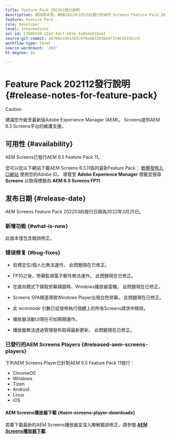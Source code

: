 ```yaml
---
title: Feature Pack 202203發行說明
description: 請詳閱本頁，瞭解2022年3月25日發行的AEM Screens Feature Pack 202203的相關資訊。
feature: Feature Pack
role: Developer
level: Intermediate
exl-id: 570003d8-216d-4dcf-b03e-3a0dde818a43
source-git-commit: a6708e1d91383c076ed822b50b9f37de163361c8
workflow-type: tm+mt
source-wordcount: '263'
ht-degree: 6%

---
```


# Feature Pack 202112發行說明 {#release-notes-for-feature-pack}

>[!CAUTION]
>建議您升級至最新版Adobe Experience Manager (AEM)。 Screens提供AEM 6.3 Screens平台的維護支援。

## 可用性 {#availability}

AEM Screens已發行AEM 6.5 Feature Pack 11。

您可以從以下網站下載AEM Screens 6.5.11版的最新Feature Pack： [軟體發佈入口網站](https://experience.adobe.com/#/downloads/content/software-distribution/en/aem.html) 使用您的Adobe ID。 導覽至 **Adobe Experience Manager** 標籤並搜尋 **Screens** 以取得標題為 **AEM 6.5 Screens FP11**.

## 发布日期 {#release-date}

AEM Screens Feature Pack 202203的發行日期為2022年3月25日。

### 新增功能 {#what-is-new}

此版本僅包含錯誤修正。

### 错误修复 {#bug-fixes}

* 目標定位/個人化無法運作。 此問題現在已修正。

* FP10之後，熒幕監視電子郵件無法運作。 此問題現在已修正。

* 在直向模式下擷取熒幕擷圖時，Windows播放器當機。 此問題現在已修正。

* Screens SPA頻道導致Windows Player出現白色熒幕。 此問題現在已修正。

* 此 *wcmmode* 引數已從發佈執行個體上的所有Screens請求中移除。

* 播放器活動UI現在可如預期運作。

* 播放器無法透過管理發布取得最新更新。 此問題現在已修正。

### 已發行的AEM Screens Players {#released-aem-screens-players}

下列AEM Screens Player已針對AEM 6.5 Feature Pack 11發行：

* ChromeOS
* Windows
* Tizen
* Android
* Linux
* iOS

#### AEM Screens播放器下載  {#aem-screens-player-downloads}

若要下載最新的AEM Screens播放器並深入瞭解錯誤修正，請參閱 **[AEM Screens播放器下載](https://download.macromedia.com/screens/index.html)**.
